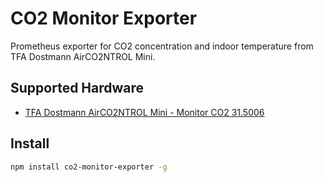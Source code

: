 # CO2 Monitor Exporter

Prometheus exporter for CO2 concentration and indoor temperature from TFA Dostmann AirCO2NTROL Mini.

## Supported Hardware

* [TFA Dostmann AirCO2NTROL Mini - Monitor CO2 31.5006](https://www.amazon.de/dp/B00TH3OW4Q)


## Install

```bash
npm install co2-monitor-exporter -g
```
